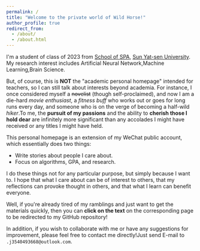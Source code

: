 ```yaml
---
permalink: /
title: "Welcome to the private world of Wild Horse!"
author_profile: true
redirect_from: 
  - /about/
  - /about.html
---
```

I'm a student of class of 2023 from [School of SPA](https://spa.sysu.edu.cn/), [Sun Yat-sen University](https://www.sysu.edu.cn/). My research interest includes Artificial Neural Network,Machine Learning,Brain Science.

But, of course, this is **NOT** the "academic personal homepage" intended for teachers, so I can still talk about interests beyond academia. For instance, I once considered myself a ~~novelist~~ (though self-proclaimed), and now I am a die-hard *movie enthusiast*, a *fitness buff* who works out or goes for long runs every day, and someone who is on the verge of becoming a half-wild *hiker*.To me, the **pursuit of my passions** and the ability to **cherish those I hold dear** are infinitely more significant than any accolades I might have received or any titles I might have held.

This personal homepage is an extension of my WeChat public account, which essentially does two things:
- Write stories about people I care about.
- Focus on algorithms, GPA, and research.

I do these things not for any particular purpose, but simply because I want to. I hope that what I care about can be of interest to others, that my reflections can provoke thought in others, and that what I learn can benefit everyone.

Well, if you're already tired of my ramblings and just want to get the materials quickly, then you can **click on the text** on the corresponding page to be redirected to my GitHub repository!

In addition, if you wish to collaborate with me or have any suggestions for improvement, please feel free to contact me directly!Just send E-mail to `.j3540493668@outlook.com`.
